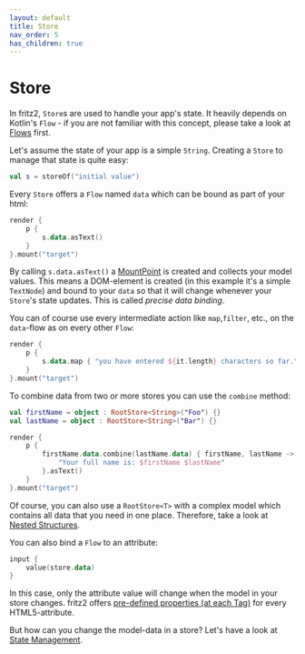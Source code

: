 ```yaml
---
layout: default
title: Store
nav_order: 5
has_children: true
---
```

# Store

In fritz2, `Store`s are used to handle your app's state. 
It heavily depends on Kotlin's `Flow` - if you are not familiar with this concept, 
please take a look at [Flows](Flows.html) first.

Let's assume the state of your app is a simple `String`. Creating a `Store` to manage that state is quite easy:

```kotlin
val s = storeOf("initial value")
```

Every `Store` offers a `Flow` named `data` which can be bound as part of your html:

```kotlin
render {
    p {
        s.data.asText()
    }
}.mount("target")
```

By calling `s.data.asText()` a [MountPoint](MountPoint.html) is created and collects your model values. 
This means a DOM-element is created (in this example it's a simple `TextNode`) and 
bound to your `data` so that it will change whenever your `Store`'s state updates. This is called _precise data binding_.

You can of course use every intermediate action like `map`,`filter`, etc., on the `data`-flow as on every other `Flow`:

```kotlin
render {
    p {
        s.data.map { "you have entered ${it.length} characters so far." }.asText()
    }
}.mount("target")
```

To combine data from two or more stores you can use the `combine` method:
```kotlin
val firstName = object : RootStore<String>("Foo") {}
val lastName = object : RootStore<String>("Bar") {}

render {
    p {
        firstName.data.combine(lastName.data) { firstName, lastName ->
            "Your full name is: $firstName $lastName"
        }.asText()
    }
}.mount("target")
```
Of course, you can also use a `RootStore<T>` with a complex model which contains all data that you need in one place.
Therefore, take a look at [Nested Structures](NestedStructures.html).

You can also bind a `Flow` to an attribute:
```kotlin
input {
    value(store.data)
}
```
In this case, only the attribute value will change when the model in your store changes. 
fritz2 offers [pre-defined properties (at each Tag)](https://api.fritz2.dev/core/core/dev.fritz2.dom.html/index.html) for every HTML5-attribute.

But how can you change the model-data in a store? Let's have a look at [State Management](StateManagement.html).